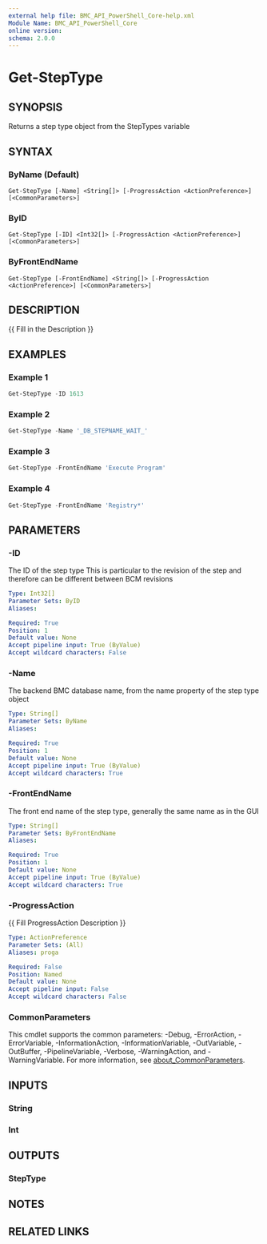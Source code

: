 ```yaml
---
external help file: BMC_API_PowerShell_Core-help.xml
Module Name: BMC_API_PowerShell_Core
online version:
schema: 2.0.0
---
```


# Get-StepType

## SYNOPSIS

Returns a step type object from the StepTypes variable

## SYNTAX

### ByName (Default)

```text
Get-StepType [-Name] <String[]> [-ProgressAction <ActionPreference>] [<CommonParameters>]
```

### ByID

```text
Get-StepType [-ID] <Int32[]> [-ProgressAction <ActionPreference>] [<CommonParameters>]
```

### ByFrontEndName

```text
Get-StepType [-FrontEndName] <String[]> [-ProgressAction <ActionPreference>] [<CommonParameters>]
```

## DESCRIPTION

{{ Fill in the Description }}

## EXAMPLES

### Example 1

```PowerShell
Get-StepType -ID 1613
```

### Example 2

```PowerShell
Get-StepType -Name '_DB_STEPNAME_WAIT_'
```

### Example 3

```PowerShell
Get-StepType -FrontEndName 'Execute Program'
```

### Example 4

```PowerShell
Get-StepType -FrontEndName 'Registry*'
```

## PARAMETERS

### -ID

The ID of the step type
This is particular to the revision of the step and therefore can be different between BCM revisions

```yaml
Type: Int32[]
Parameter Sets: ByID
Aliases:

Required: True
Position: 1
Default value: None
Accept pipeline input: True (ByValue)
Accept wildcard characters: False
```

### -Name

The backend BMC database name, from the name property of the step type object

```yaml
Type: String[]
Parameter Sets: ByName
Aliases:

Required: True
Position: 1
Default value: None
Accept pipeline input: True (ByValue)
Accept wildcard characters: True
```

### -FrontEndName

The front end name of the step type, generally the same name as in the GUI

```yaml
Type: String[]
Parameter Sets: ByFrontEndName
Aliases:

Required: True
Position: 1
Default value: None
Accept pipeline input: True (ByValue)
Accept wildcard characters: True
```

### -ProgressAction

{{ Fill ProgressAction Description }}

```yaml
Type: ActionPreference
Parameter Sets: (All)
Aliases: proga

Required: False
Position: Named
Default value: None
Accept pipeline input: False
Accept wildcard characters: False
```

### CommonParameters

This cmdlet supports the common parameters: -Debug, -ErrorAction, -ErrorVariable, -InformationAction, -InformationVariable, -OutVariable, -OutBuffer, -PipelineVariable, -Verbose, -WarningAction, and -WarningVariable. For more information, see [about_CommonParameters](http://go.microsoft.com/fwlink/?LinkID=113216).

## INPUTS

### String

### Int

## OUTPUTS

### StepType

## NOTES

## RELATED LINKS
